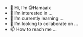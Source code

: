 - 👋 Hi, I’m @Hamaaix
- 👀 I’m interested in ...
- 🌱 I’m currently learning ...
- 💞️ I’m looking to collaborate on ...
- 📫 How to reach me ...

<!---
Hamaaix/Hamaaix is a ✨ special ✨ repository because its `README.md` (this file) appears on your GitHub profile.
You can click the Preview link to take a look at your changes.
--->
